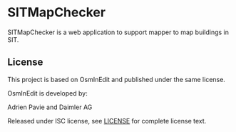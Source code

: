 # SITMapChecker

SITMapChecker is a web application to support mapper to map buildings in SIT.

## License
This project is based on OsmInEdit and published under the same license.

OsmInEdit is developed by:

Adrien Pavie and Daimler AG

Released under ISC license, see [LICENSE](LICENSE.md) for complete license text.
